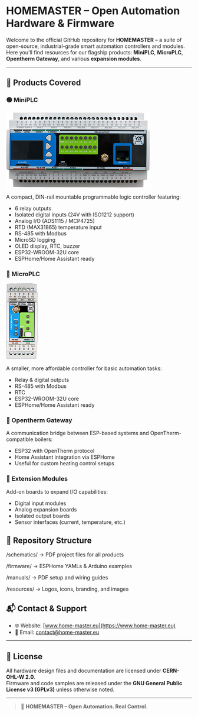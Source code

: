 # HOMEMASTER – Open Automation Hardware & Firmware

Welcome to the official GitHub repository for **HOMEMASTER** – a suite of open-source, industrial-grade smart automation controllers and modules. Here you'll find resources for our flagship products: **MiniPLC**, **MicroPLC**, **Opentherm Gateway**, and various **expansion modules**.

---

## 🔧 Products Covered

### 🟢 MiniPLC
![HomeMaster MiniPLC](https://github.com/isystemsautomation/HOMEMASTER/blob/main/MiniPLC/Images/MiniPLC2.png "HomeMaster MiniPLC")

A compact, DIN-rail mountable programmable logic controller featuring:
- 6 relay outputs
- Isolated digital inputs (24V with ISO1212 support)
- Analog I/O (ADS1115 / MCP4725)
- RTD (MAX31865) temperature input
- RS-485 with Modbus
- MicroSD logging
- OLED display, RTC, buzzer
- ESP32-WROOM-32U core
- ESPHome/Home Assistant ready

### 🔵 MicroPLC
![HomeMaster MicroPLC](https://github.com/isystemsautomation/HOMEMASTER/blob/main/MicroPLC/Images/MicroPLC.png "HomeMaster MicroPLC")

A smaller, more affordable controller for basic automation tasks:
- Relay & digital outputs
- RS-485 with Modbus
- RTC
- ESP32-WROOM-32U core
- ESPHome/Home Assistant ready

### 🔶 Opentherm Gateway
A communication bridge between ESP-based systems and OpenTherm-compatible boilers:
- ESP32 with OpenTherm protocol
- Home Assistant integration via ESPHome
- Useful for custom heating control setups

### 🧩 Extension Modules
Add-on boards to expand I/O capabilities:
- Digital input modules
- Analog expansion boards
- Isolated output boards
- Sensor interfaces (current, temperature, etc.)

## 📁 Repository Structure

/schematics/ → PDF project files for all products

/firmware/ → ESPHome YAMLs & Arduino examples

/manuals/ → PDF setup and wiring guides

/resources/ → Logos, icons, branding, and images

## 📬 Contact & Support

- 🌐 Website: [www.home-master.eu](https://www.home-master.eu)  
- 📧 Email: contact@home-master.eu

---

## 📄 License

All hardware design files and documentation are licensed under **CERN-OHL-W 2.0**.  
Firmware and code samples are released under the **GNU General Public License v3 (GPLv3)** unless otherwise noted.

---

> 🔧 **HOMEMASTER – Open Automation. Real Control.**
